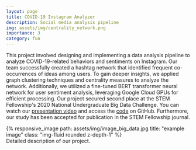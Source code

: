 ```yaml
---
layout: page
title: COVID-19 Instagram Analyzer
description: Social media analysis pipeline
img: assets/img/centrality_network.png
importance: 3
category: fun
---
```

This project involved designing and implementing a data analysis pipeline to analyze COVID-19-related behaviors and sentiments on Instagram. Our team successfully created a hashtag network that identified frequent co-occurrences of ideas among users. To gain deeper insights, we applied graph clustering techniques and centrality measures to analyze the network. Additionally, we utilized a fine-tuned BERT transformer neural network for user sentiment analysis, leveraging Google Cloud GPUs for efficient processing. Our project secured second place at the STEM Fellowship's 2020 National Undergraduate Big Data Challenge. You can watch our <a href="https://www.youtube.com/watch?v=99EGW25IigQ">presentation video</a> and access the <a href="https://github.com/brenda-shen/2020-Big-Data-Challenge">code</a> on GitHub. Furthermore, our study has been accepted for publication in the STEM Fellowship journal.

<div class="row text-center">
    <div class="col-sm mt-3 mt-md-0">
        {% responsive_image path: assets/img/image_big_data.jpg title: "example image" class: "img-fluid rounded z-depth-1" %}
    </div>
</div>
<div class="caption">
    Detailed description of our project.
</div>


